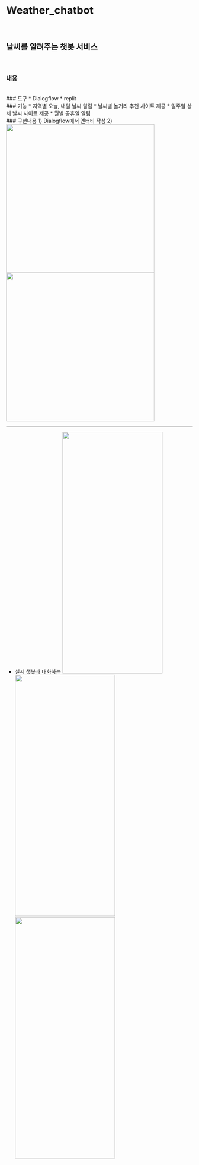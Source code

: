 # Weather_chatbot
<br>

## 날씨를 알려주는 챗봇 서비스

<br>

### 내용


<br>
### 도구
* Dialogflow
* replit
<br>
### 기능
* 지역별 오늘, 내일 날씨 알림
* 날씨별 놀거리 추천 사이트 제공
* 일주일 상세 날씨 사이트 제공
* 월별 공휴일 알림
<br>
### 구현내용
1) Dialogflow에서 엔터티 작성                                 2) 
<img src="https://user-images.githubusercontent.com/80025812/229332399-947e6675-8acb-448a-ad40-d93942df1bea.png" width="400" height="400"/><img src="https://user-images.githubusercontent.com/80025812/229332220-3f47d6f9-0749-40ac-8c34-b130af85091e.png" width="400" height="400"/>




<br>

---
* 실제 챗봇과 대화하는 
<img src="https://user-images.githubusercontent.com/80025812/229332549-ca303426-7332-43f5-8f9c-59832281fe6f.png" width="270" height="650"/><img src="https://user-images.githubusercontent.com/80025812/229332564-3fb7ccd8-4fe1-4273-af6a-0813bb484ada.png" width="270" height="650"/><img src="https://user-images.githubusercontent.com/80025812/229332589-4bbfe4dd-fd8d-41b3-bd3d-bb6109b4f970.png" width="270" height="650"/>

<br>




